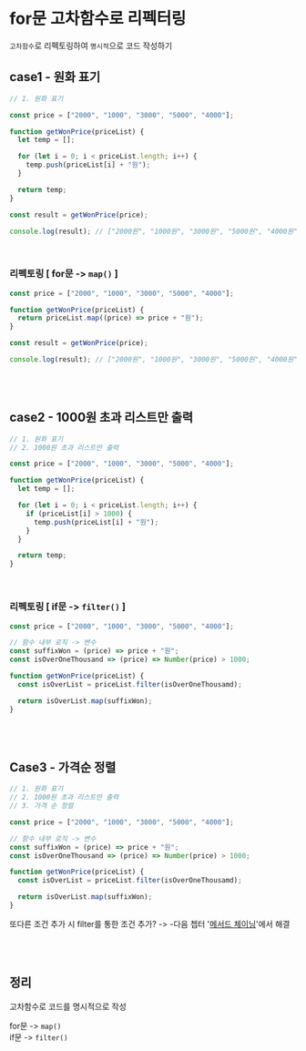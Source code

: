 # for문 고차함수로 리펙터링

`고차함수`로 리펙토링하여 `명시적`으로 코드 작성하기

## case1 - 원화 표기

```javascript
// 1. 원화 표기

const price = ["2000", "1000", "3000", "5000", "4000"];

function getWonPrice(priceList) {
  let temp = [];

  for (let i = 0; i < priceList.length; i++) {
    temp.push(priceList[i] + "원");
  }

  return temp;
}

const result = getWonPrice(price);

console.log(result); // ["2000원", "1000원", "3000원", "5000원", "4000원"]
```

<br/>

### 리펙토링 [ for문 -> `map()` ]

```javascript
const price = ["2000", "1000", "3000", "5000", "4000"];

function getWonPrice(priceList) {
  return priceList.map((price) => price + "원");
}

const result = getWonPrice(price);

console.log(result); // ["2000원", "1000원", "3000원", "5000원", "4000원"]
```

<br/>
<br/>

## case2 - 1000원 초과 리스트만 출력

```javascript
// 1. 원화 표기
// 2. 1000원 초과 리스트만 출력

const price = ["2000", "1000", "3000", "5000", "4000"];

function getWonPrice(priceList) {
  let temp = [];

  for (let i = 0; i < priceList.length; i++) {
    if (priceList[i] > 1000) {
      temp.push(priceList[i] + "원");
    }
  }

  return temp;
}
```

<br/>

### 리펙토링 [ if문 -> `filter()` ]

```javascript
const price = ["2000", "1000", "3000", "5000", "4000"];

// 함수 내부 로직 -> 변수
const suffixWon = (price) => price + "원";
const isOverOneThousand => (price) => Number(price) > 1000;

function getWonPrice(priceList) {
  const isOverList = priceList.filter(isOverOneThousamd);

  return isOverList.map(suffixWon);
}
```

<br/>
<br/>

## Case3 - 가격순 정렬

```javascript
// 1. 원화 표기
// 2. 1000원 초과 리스트만 출력
// 3. 가격 순 정렬

const price = ["2000", "1000", "3000", "5000", "4000"];

// 함수 내부 로직 -> 변수
const suffixWon = (price) => price + "원";
const isOverOneThousand => (price) => Number(price) > 1000;

function getWonPrice(priceList) {
  const isOverList = priceList.filter(isOverOneThousamd);

  return isOverList.map(suffixWon);
}
```

또다른 조건 추가 시 filter를 통한 조건 추가? -> -다음 쳅터 '[메서드 체이닝](./38-배열메서드체이닝활용.md)'에서 해결

<br/>
<br/>

## 정리

고차함수로 코드를 명시적으로 작성

for문 -> `map()`<br/>
if문 -> `filter()`
